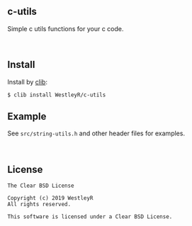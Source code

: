 ## c-utils

Simple c utils functions for your c code.

<br>

## Install

Install by [clib](https://github.com/clibs/clib):

```
$ clib install WestleyR/c-utils
```

## Example

See `src/string-utils.h` and other header files for examples.

<br>

## License

```
The Clear BSD License

Copyright (c) 2019 WestleyR
All rights reserved.

This software is licensed under a Clear BSD License.
```

<br>
